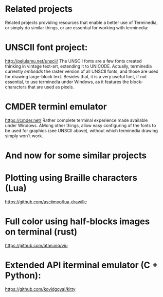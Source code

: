 Related projects
================

Related projects providing resources that enable a better use of Terminedia,
or simply do similar things, or are essential for working with terminedia:

# UNSCII font project:
http://pelulamu.net/unscii/
The UNSCII fonts are a few fonts created thinking in 
vintage text-art, extending it to UNICODE. 
Actually, terminedia currently _embedds_ the raster version
of all UNSCII fonts, and those are used for drawing large-block
text. Besides that, it is a very useful font, if not essential,
to use terminedia under Windows, as it features the block-characters
that are used as pixels.

# CMDER terminl emulator
https://cmder.net/
Rather complete terminal experience made available under Windows.
AMong other things, allow easy configuring of the fonts to be used
for graphics (see UNSCII above), without which terminedia drawing
simply won´t work. 


And now for some similar projects
=======================================

# Plotting using Braille characters (Lua)
https://github.com/asciimoo/lua-drawille

# Full color using half-blocks images on terminal (rust)
https://github.com/atanunq/viu

# Extended API iterminal emulator  (C + Python):
https://github.com/kovidgoyal/kitty

